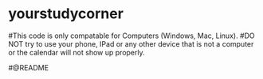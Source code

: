# yourstudycorner
#This code is only compatable for Computers (Windows, Mac, Linux). 
#DO NOT try to use your phone, IPad or any other device that is not a computer or the calendar will not show up properly.

#@README
